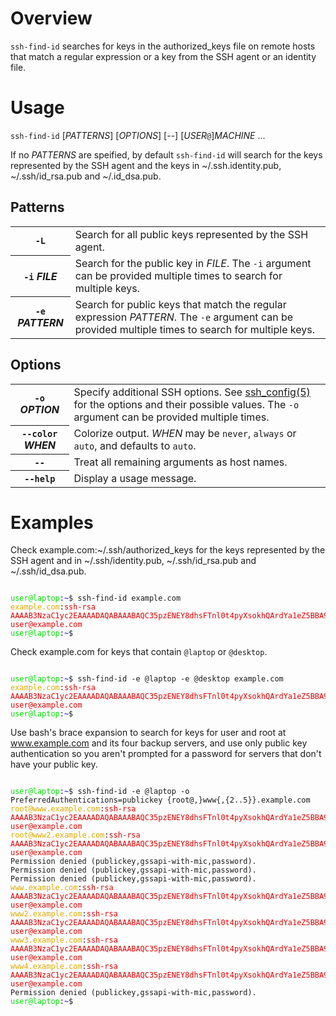 Overview
========

`ssh-find-id` searches for keys in the authorized\_keys file on remote hosts
that match a regular expression or a key from the SSH agent or an identity
file.

Usage
=====

`ssh-find-id` [*PATTERNS*] [*OPTIONS*] [--] [*USER*`@`]*MACHINE* ...

If no *PATTERNS* are speified, by default `ssh-find-id` will search for the
keys represented by the SSH agent and the keys in ~/.ssh.identity.pub,
~/.ssh/id\_rsa.pub and ~/.id\_dsa.pub.

Patterns
--------
<table>
<tr><th><code>-L</code></th>
    <td>Search for all public keys represented by the SSH agent.</td>
</tr>
<tr><th><code>-i</code> <em>FILE</em></th>
    <td>Search for the public key in <em>FILE</em>. The <code>-i</code>
        argument can be provided multiple times to search for multiple keys.
    </td>
</tr>
<tr><th><code>-e</code> <em>PATTERN</em></th>
    <td>Search for public keys that match the regular expression
        <em>PATTERN</em>. The <code>-e</code> argument can be provided multiple
        times to search for multiple keys.
    </td>
</tr>
</table>

Options
-------
<table>
<tr><th><code>-o</code> <em>OPTION</em></th>
    <td>Specify additional SSH options. See
        <a href="http://linux.die.net/man/5/ssh_config">ssh_config(5)</a> for
        the options and their possible values. The <code>-o</code> argument can
        be provided multiple times.
    </td>
</tr>
<tr><th><code>--color</code> <em>WHEN</em></th>
    <td>Colorize output. <em>WHEN</em> may be <code>never</code>,
        <code>always</code> or <code>auto</code>, and defaults to
        <code>auto</code>.
    </td>
</tr>
<tr><th><code>--</code></th>
    <td>Treat all remaining arguments as host names.</td>
</tr>
<tr><th><code>--help</code></th>
    <td>Display a usage message.</td>
</tr>
</table>

Examples
========

Check example.com:~/.ssh/authorized\_keys for the keys represented by the SSH
agent and in ~/.ssh/identity.pub, ~/.ssh/id\_rsa.pub and ~/.ssh/id\_dsa.pub.

<pre><code>
<span style="color:#00DD00">user@laptop</span>:<span style="color:#0000DD">~</span>$ ssh-find-id example.com
<span style="color:#DDAA00">example.com</span>:<span style="color:#DD0000">ssh-rsa AAAAB3NzaC1yc2EAAAADAQABAAABAQC35pzENEY8dhsFTnl0t4pyXsokhQArdYa1eZ5BBA97f6pt/X4wo/Hgcsf0GAtFUgwRcNxy5Ca7zpDkVacSr3y4vIYgZt8bdv1mSHDQSmBqy/cMNk8042hzusq5EL71GMRS+H6ZW/Lv40JXSH0Ah3nrL2CuvFZVmn9bSw28ZiQKaDizLGzw0lotV2xKE0Bw8hB9m8MfiRalSn1xlwbtwUz5HcW+1K3kaLpjXbhNQk+gHaAtF8YVilXEnNmUqiUqXubUGZfDK47QU35HEVKs5lkm86d2dw4wKHejHZO+aa/7bUxFt/0/OurEt4LsrMTmhwwlrSmp9vaXhG7S8EMIaKil user@example.com</span>
<span style="color:#00DD00">user@laptop</span>:<span style="color:#0000DD">~</span>$
</code></pre>

Check example.com for keys that contain `@laptop` or `@desktop`.

<pre><code>
<span style="color:#00DD00">user@laptop</span>:<span style="color:#0000DD">~</span>$ ssh-find-id -e @laptop -e @desktop example.com
<span style="color:#DDAA00">example.com</span>:<span style="color:#DD0000">ssh-rsa AAAAB3NzaC1yc2EAAAADAQABAAABAQC35pzENEY8dhsFTnl0t4pyXsokhQArdYa1eZ5BBA97f6pt/X4wo/Hgcsf0GAtFUgwRcNxy5Ca7zpDkVacSr3y4vIYgZt8bdv1mSHDQSmBqy/cMNk8042hzusq5EL71GMRS+H6ZW/Lv40JXSH0Ah3nrL2CuvFZVmn9bSw28ZiQKaDizLGzw0lotV2xKE0Bw8hB9m8MfiRalSn1xlwbtwUz5HcW+1K3kaLpjXbhNQk+gHaAtF8YVilXEnNmUqiUqXubUGZfDK47QU35HEVKs5lkm86d2dw4wKHejHZO+aa/7bUxFt/0/OurEt4LsrMTmhwwlrSmp9vaXhG7S8EMIaKil user@example.com</span>
<span style="color:#00DD00">user@laptop</span>:<span style="color:#0000DD">~</span>$
</code></pre>

Use bash's brace expansion to search for keys for user and root at
www.example.com and its four backup servers, and use only public key
authentication so you aren't prompted for a password for servers that don't
have your public key.

<pre><code>
<span style="color:#00DD00">user@laptop</span>:<span style="color:#0000DD">~</span>$ ssh-find-id -e @laptop -o PreferredAuthentications=publickey {root@,}www{,{2..5}}.example.com
<span style="color:#DDAA00">root@www.example.com</span>:<span style="color:#DD0000">ssh-rsa AAAAB3NzaC1yc2EAAAADAQABAAABAQC35pzENEY8dhsFTnl0t4pyXsokhQArdYa1eZ5BBA97f6pt/X4wo/Hgcsf0GAtFUgwRcNxy5Ca7zpDkVacSr3y4vIYgZt8bdv1mSHDQSmBqy/cMNk8042hzusq5EL71GMRS+H6ZW/Lv40JXSH0Ah3nrL2CuvFZVmn9bSw28ZiQKaDizLGzw0lotV2xKE0Bw8hB9m8MfiRalSn1xlwbtwUz5HcW+1K3kaLpjXbhNQk+gHaAtF8YVilXEnNmUqiUqXubUGZfDK47QU35HEVKs5lkm86d2dw4wKHejHZO+aa/7bUxFt/0/OurEt4LsrMTmhwwlrSmp9vaXhG7S8EMIaKil user@example.com</span>
<span style="color:#DDAA00">root@www2.example.com</span>:<span style="color:#DD0000">ssh-rsa AAAAB3NzaC1yc2EAAAADAQABAAABAQC35pzENEY8dhsFTnl0t4pyXsokhQArdYa1eZ5BBA97f6pt/X4wo/Hgcsf0GAtFUgwRcNxy5Ca7zpDkVacSr3y4vIYgZt8bdv1mSHDQSmBqy/cMNk8042hzusq5EL71GMRS+H6ZW/Lv40JXSH0Ah3nrL2CuvFZVmn9bSw28ZiQKaDizLGzw0lotV2xKE0Bw8hB9m8MfiRalSn1xlwbtwUz5HcW+1K3kaLpjXbhNQk+gHaAtF8YVilXEnNmUqiUqXubUGZfDK47QU35HEVKs5lkm86d2dw4wKHejHZO+aa/7bUxFt/0/OurEt4LsrMTmhwwlrSmp9vaXhG7S8EMIaKil user@example.com</span>
Permission denied (publickey,gssapi-with-mic,password).
Permission denied (publickey,gssapi-with-mic,password).
Permission denied (publickey,gssapi-with-mic,password).
<span style="color:#DDAA00">www.example.com</span>:<span style="color:#DD0000">ssh-rsa AAAAB3NzaC1yc2EAAAADAQABAAABAQC35pzENEY8dhsFTnl0t4pyXsokhQArdYa1eZ5BBA97f6pt/X4wo/Hgcsf0GAtFUgwRcNxy5Ca7zpDkVacSr3y4vIYgZt8bdv1mSHDQSmBqy/cMNk8042hzusq5EL71GMRS+H6ZW/Lv40JXSH0Ah3nrL2CuvFZVmn9bSw28ZiQKaDizLGzw0lotV2xKE0Bw8hB9m8MfiRalSn1xlwbtwUz5HcW+1K3kaLpjXbhNQk+gHaAtF8YVilXEnNmUqiUqXubUGZfDK47QU35HEVKs5lkm86d2dw4wKHejHZO+aa/7bUxFt/0/OurEt4LsrMTmhwwlrSmp9vaXhG7S8EMIaKil user@example.com</span>
<span style="color:#DDAA00">www2.example.com</span>:<span style="color:#DD0000">ssh-rsa AAAAB3NzaC1yc2EAAAADAQABAAABAQC35pzENEY8dhsFTnl0t4pyXsokhQArdYa1eZ5BBA97f6pt/X4wo/Hgcsf0GAtFUgwRcNxy5Ca7zpDkVacSr3y4vIYgZt8bdv1mSHDQSmBqy/cMNk8042hzusq5EL71GMRS+H6ZW/Lv40JXSH0Ah3nrL2CuvFZVmn9bSw28ZiQKaDizLGzw0lotV2xKE0Bw8hB9m8MfiRalSn1xlwbtwUz5HcW+1K3kaLpjXbhNQk+gHaAtF8YVilXEnNmUqiUqXubUGZfDK47QU35HEVKs5lkm86d2dw4wKHejHZO+aa/7bUxFt/0/OurEt4LsrMTmhwwlrSmp9vaXhG7S8EMIaKil user@example.com</span>
<span style="color:#DDAA00">www3.example.com</span>:<span style="color:#DD0000">ssh-rsa AAAAB3NzaC1yc2EAAAADAQABAAABAQC35pzENEY8dhsFTnl0t4pyXsokhQArdYa1eZ5BBA97f6pt/X4wo/Hgcsf0GAtFUgwRcNxy5Ca7zpDkVacSr3y4vIYgZt8bdv1mSHDQSmBqy/cMNk8042hzusq5EL71GMRS+H6ZW/Lv40JXSH0Ah3nrL2CuvFZVmn9bSw28ZiQKaDizLGzw0lotV2xKE0Bw8hB9m8MfiRalSn1xlwbtwUz5HcW+1K3kaLpjXbhNQk+gHaAtF8YVilXEnNmUqiUqXubUGZfDK47QU35HEVKs5lkm86d2dw4wKHejHZO+aa/7bUxFt/0/OurEt4LsrMTmhwwlrSmp9vaXhG7S8EMIaKil user@example.com</span>
<span style="color:#DDAA00">www4.example.com</span>:<span style="color:#DD0000">ssh-rsa AAAAB3NzaC1yc2EAAAADAQABAAABAQC35pzENEY8dhsFTnl0t4pyXsokhQArdYa1eZ5BBA97f6pt/X4wo/Hgcsf0GAtFUgwRcNxy5Ca7zpDkVacSr3y4vIYgZt8bdv1mSHDQSmBqy/cMNk8042hzusq5EL71GMRS+H6ZW/Lv40JXSH0Ah3nrL2CuvFZVmn9bSw28ZiQKaDizLGzw0lotV2xKE0Bw8hB9m8MfiRalSn1xlwbtwUz5HcW+1K3kaLpjXbhNQk+gHaAtF8YVilXEnNmUqiUqXubUGZfDK47QU35HEVKs5lkm86d2dw4wKHejHZO+aa/7bUxFt/0/OurEt4LsrMTmhwwlrSmp9vaXhG7S8EMIaKil user@example.com</span>
Permission denied (publickey,gssapi-with-mic,password).
<span style="color:#00DD00">user@laptop</span>:<span style="color:#0000DD">~</span>$
</code></pre>

